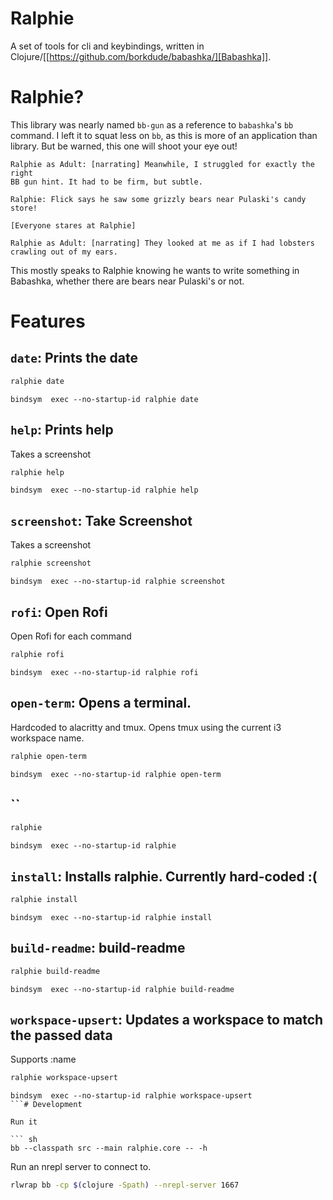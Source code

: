 
# Ralphie

A set of tools for cli and keybindings, written in
Clojure/[[https://github.com/borkdude/babashka/][Babashka]].

# Ralphie?

This library was nearly named `bb-gun` as a reference to `babashka`'s `bb`
command. I left it to squat less on `bb`, as this is more of an application
than library. But be warned, this one will shoot your eye out!

    Ralphie as Adult: [narrating] Meanwhile, I struggled for exactly the right
    BB gun hint. It had to be firm, but subtle.

    Ralphie: Flick says he saw some grizzly bears near Pulaski's candy store!

    [Everyone stares at Ralphie]

    Ralphie as Adult: [narrating] They looked at me as if I had lobsters
    crawling out of my ears.

This mostly speaks to Ralphie knowing he wants to write something in Babashka,
whether there are bears near Pulaski's or not.

# Features
## `date`: Prints the date
```sh
ralphie date
```
```
bindsym  exec --no-startup-id ralphie date
```
## `help`: Prints help
Takes a screenshot
```sh
ralphie help
```
```
bindsym  exec --no-startup-id ralphie help
```
## `screenshot`: Take Screenshot
Takes a screenshot
```sh
ralphie screenshot
```
```
bindsym  exec --no-startup-id ralphie screenshot
```
## `rofi`: Open Rofi
Open Rofi for each command
```sh
ralphie rofi
```
```
bindsym  exec --no-startup-id ralphie rofi
```
## `open-term`: Opens a terminal.
Hardcoded to alacritty and tmux.
Opens tmux using the current i3 workspace name.
```sh
ralphie open-term
```
```
bindsym  exec --no-startup-id ralphie open-term
```
## ``
```sh
ralphie 
```
```
bindsym  exec --no-startup-id ralphie 
```
## `install`: Installs ralphie. Currently hard-coded :(
```sh
ralphie install
```
```
bindsym  exec --no-startup-id ralphie install
```
## `build-readme`: build-readme
```sh
ralphie build-readme
```
```
bindsym  exec --no-startup-id ralphie build-readme
```
## `workspace-upsert`: Updates a workspace to match the passed data
Supports :name
```sh
ralphie workspace-upsert
```
```
bindsym  exec --no-startup-id ralphie workspace-upsert
```# Development

Run it

``` sh
bb --classpath src --main ralphie.core -- -h
```

Run an nrepl server to connect to.

``` sh
rlwrap bb -cp $(clojure -Spath) --nrepl-server 1667
```


